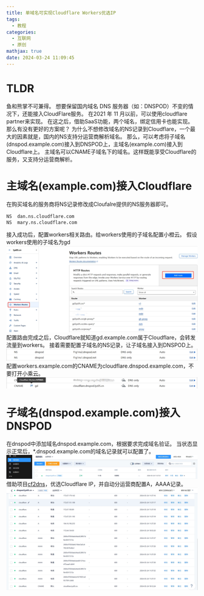 ```yaml
---
title: 单域名可实现Cloudflare Workers优选IP
tags:
  - 教程
categories:
  - 互联网
  - 原创
mathjax: true
date: 2024-03-24 11:09:45
---
```

# TLDR
鱼和熊掌不可兼得。
想要保留国内域名 DNS 服务器（如：DNSPOD）不变的情况下，还能接入CloudFlare服务。
在2021 年 11 月以前，可以使用cloudflare partner来实现。
在这之后，借助SaaS功能，两个域名，绑定信用卡也能实现。
那么有没有更好的方案呢？
为什么不想修改域名的NS记录到Cloudflare，一个最大的因素就是，国内的NS支持分运营商解析域名。
那么，可以考虑将子域名(dnspod.example.com)接入到DNSPOD上，主域名(example.com)接入到Cloudflare上。
主域名可以CNAME子域名下的域名。这样既能享受Cloudflare的服务，又支持分运营商解析。

# 主域名(example.com)接入Cloudflare
在购买域名的服务商将NS记录修改成Cloufalre提供的NS服务器即可。
```
NS	dan.ns.cloudflare.com
NS	mary.ns.cloudflare.com
```
接入成功后，配置workers相关路由。给workers使用的子域名配置小橙云。
假设workers使用的子域名为gd
![配置路由](/images/单域名可实现CloudflareWorkers优选IP/Screenshot_20240324112757.png)
配置路由完成之后，Cloudflare就知道gd.example.com属于Cloudflare，会转发流量到workers。
接着需要配置子域名的NS记录，让子域名接入到DNSPOD上。
![配置NS](/images/单域名可实现CloudflareWorkers优选IP/Screenshot_20240324114720.png)
配置workers.example.com的CNAME为cloudflare.dnspod.example.com，不要打开小乘云。
![配置CNAME](/images/单域名可实现CloudflareWorkers优选IP/Screenshot_20240324115650.png)

# 子域名(dnspod.example.com)接入DNSPOD
在dnspod中添加域名dnspod.example.com，根据要求完成域名验证。
当状态显示正常后，*.dnspod.example.com的域名记录就可以配置了。
![子域名接入DNSPOD](/images/单域名可实现CloudflareWorkers优选IP/Screenshot_20240324115005.png)
借助项目[cf2dns](https://github.com/ddgth/cf2dns)，优选Cloudflare IP，并自动分运营商配置A，AAAA记录。
![优选IP记录](/images/单域名可实现CloudflareWorkers优选IP/Screenshot_20240324115430.png)